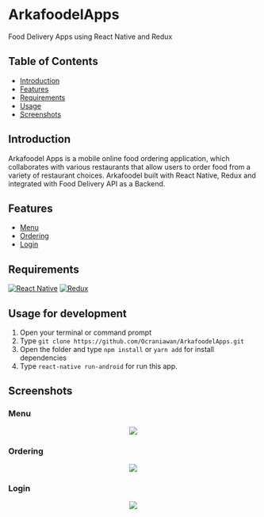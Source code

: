 # ArkafoodelApps
Food Delivery Apps using React Native and Redux

## Table of Contents
- [Introduction](#introduction)
- [Features](#features)
- [Requirements](#requirements)
- [Usage](#usage-for-development)
- [Screenshots](#screenshots)


## Introduction
Arkafoodel Apps is a mobile online food ordering application, which collaborates with various restaurants that allow users to order food from a variety of restaurant choices. Arkafoodel built with React Native, Redux and integrated with Food Delivery API as a Backend.

## Features
* [Menu](#menu)
* [Ordering](#ordering)
* [Login](#login)

## Requirements
[![React Native](https://img.shields.io/badge/React%20Native-v0.61.5-brightgreen)](https://facebook.github.io/react-native/)
[![Redux](https://img.shields.io/badge/Redux-v4.0.5-orange)](https://redux.js.org/)

## Usage for development
1. Open your terminal or command prompt
2. Type `git clone https://github.com/Ocraniawan/ArkafoodelApps.git`
3. Open the folder and type `npm install` or `yarn add` for install dependencies
4. Type `react-native run-android` for run this app.

## Screenshots
### Menu
<p align="center">
<img src="https://user-images.githubusercontent.com/52120429/74565679-bd78c800-4fac-11ea-9e59-30b9c4c66a4f.png">
</p>

### Ordering
<p align="center">
<img src="https://user-images.githubusercontent.com/52120429/74565687-c10c4f00-4fac-11ea-82bb-2a5e72d4f8e8.png">
</p>

### Login
<p align="center">
<img src="https://user-images.githubusercontent.com/52120429/74565691-c36ea900-4fac-11ea-8d7c-b42e4c1b50d0.png">
</p>
